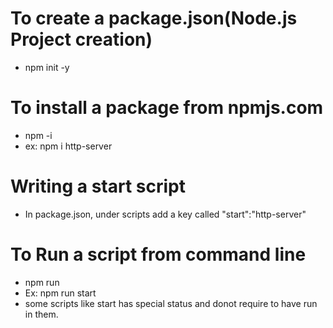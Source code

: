 # To create a package.json(Node.js Project creation)
- npm init -y

# To install a package from npmjs.com
- npm -i <pkg name>
- ex: npm i http-server

# Writing a start script
- In package.json, under scripts add a key called "start":"http-server"

# To Run a script from command line
- npm run
- Ex: npm run start
- some scripts like start has special status and donot require to have run in them.

